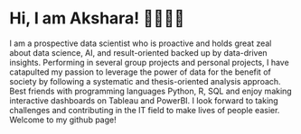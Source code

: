 # Hi, I am Akshara!  👋👩🏻‍💻

I am a prospective data scientist who is proactive and holds great zeal about data science, AI, and result-oriented backed up by data-driven insights. Performing in several group 
projects and personal projects, I have catapulted my passion to leverage the power of data for the benefit of society by following a systematic and thesis-oriented analysis approach.
Best friends with programming languages Python, R, SQL and enjoy making interactive dashboards on Tableau and PowerBI. I look forward to taking challenges and contributing in the IT 
field to make lives of people easier. Welcome to my github page!

